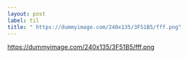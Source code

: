 ```yaml
---
layout: post
label: til
title: " https://dummyimage.com/240x135/3F51B5/fff.png"
---
```



https://dummyimage.com/240x135/3F51B5/fff.png

